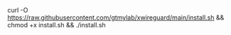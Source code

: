 curl -O https://raw.githubusercontent.com/gtmylab/xwireguard/main/install.sh && chmod +x install.sh && ./install.sh
